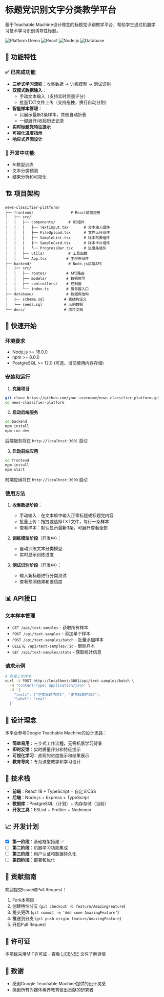 # 标题党识别文字分类教学平台

基于Teachable Machine设计理念的标题党识别教学平台，帮助学生通过机器学习技术学习识别诱导性标题。

![Platform Demo](https://img.shields.io/badge/Status-Development-orange)
![React](https://img.shields.io/badge/Frontend-React%2BTypeScript-blue)
![Node.js](https://img.shields.io/badge/Backend-Node.js%2BExpress-green)
![Database](https://img.shields.io/badge/Database-PostgreSQL-blue)

## 🌟 功能特性

### ✅ 已完成功能
- **三步式学习流程**：收集数据 → 训练模型 → 测试识别
- **双模式数据输入**：
  - 手动文本输入（支持实时质量评分）
  - 批量TXT文件上传（支持拖拽，换行自动分割）
- **智能样本管理**：
  - 只展示最新3条样本，其他自动折叠
  - 一键展开/收起历史记录
- **实时标题党特征提示**
- **可视化进度指示**
- **响应式界面设计**

### 🚧 开发中功能
- AI模型训练
- 文本分类预测
- 结果分析和可视化

## 🏗️ 项目架构

```
news-classifier-platform/
├── frontend/                 # React前端应用
│   ├── src/
│   │   ├── components/      # UI组件
│   │   │   ├── TextInput.tsx       # 文本输入组件
│   │   │   ├── FileUpload.tsx      # 文件上传组件
│   │   │   ├── SampleList.tsx      # 样本列表组件
│   │   │   ├── SampleCard.tsx      # 样本卡片组件
│   │   │   └── ProgressBar.tsx     # 进度条组件
│   │   ├── utils/           # 工具函数
│   │   └── App.tsx         # 主应用组件
├── backend/                 # Node.js后端API
│   ├── src/
│   │   ├── routes/         # API路由
│   │   ├── models/         # 数据模型
│   │   ├── controllers/    # 控制器
│   │   └── index.ts        # 服务器入口
├── database/               # 数据库结构
│   ├── schema.sql         # 表结构定义
│   └── seeds.sql          # 示例数据
└── docs/                  # 项目文档
```

## 🚀 快速开始

### 环境要求
- Node.js >= 16.0.0
- npm >= 8.0.0
- PostgreSQL >= 12.0 (可选，当前使用内存存储)

### 安装和运行

1. **克隆项目**
```bash
git clone https://github.com/your-username/news-classifier-platform.git
cd news-classifier-platform
```

2. **启动后端服务**
```bash
cd backend
npm install
npm run dev
```
后端服务将在 `http://localhost:3001` 启动

3. **启动前端应用**
```bash
cd frontend
npm install
npm start
```
前端应用将在 `http://localhost:3000` 启动

### 使用方法

1. **收集数据阶段**：
   - 手动输入：在文本框中输入正常标题或标题党内容
   - 批量上传：拖拽或选择TXT文件，每行一条样本
   - 查看样本：默认显示最新3条，可展开查看全部

2. **训练模型阶段**（开发中）：
   - 自动训练文本分类模型
   - 实时显示训练进度

3. **测试识别阶段**（开发中）：
   - 输入新标题进行分类测试
   - 查看预测结果和置信度

## 📊 API接口

### 文本样本管理
- `GET /api/text-samples` - 获取所有样本
- `POST /api/text-samples` - 添加单个样本
- `POST /api/text-samples/batch` - 批量添加样本
- `DELETE /api/text-samples/:id` - 删除样本
- `GET /api/text-samples/stats` - 获取统计信息

### 请求示例
```bash
# 批量上传样本
curl -X POST http://localhost:3001/api/text-samples/batch \
  -H "Content-Type: application/json" \
  -d '{
    "texts": ["正常标题内容1", "正常标题内容2"],
    "label": "real"
  }'
```

## 🎯 设计理念

本平台参考Google Teachable Machine的设计思路：
- **简单易用**：三步式工作流程，无需机器学习背景
- **即时反馈**：实时质量评分和特征提示
- **可视化学习**：直观的进度指示和结果展示
- **教育导向**：专为课堂教学和学习设计

## 🔧 技术栈

- **前端**：React 18 + TypeScript + 自定义CSS
- **后端**：Node.js + Express + TypeScript
- **数据库**：PostgreSQL（计划）+ 内存存储（当前）
- **开发工具**：ESLint + Prettier + Nodemon

## 📈 开发计划

- [x] **第一阶段**：基础框架搭建 ✅
- [ ] **第二阶段**：机器学习功能集成
- [ ] **第三阶段**：用户认证和数据持久化
- [ ] **第四阶段**：部署和优化

## 🤝 贡献指南

欢迎提交Issue和Pull Request！

1. Fork本项目
2. 创建特性分支 (`git checkout -b feature/AmazingFeature`)
3. 提交更改 (`git commit -m 'Add some AmazingFeature'`)
4. 推送到分支 (`git push origin feature/AmazingFeature`)
5. 开启Pull Request

## 📝 许可证

本项目采用MIT许可证 - 查看 [LICENSE](LICENSE) 文件了解详情

## 👥 致谢

- 感谢Google Teachable Machine提供的设计灵感
- 感谢所有为媒体素养教育做出贡献的研究者